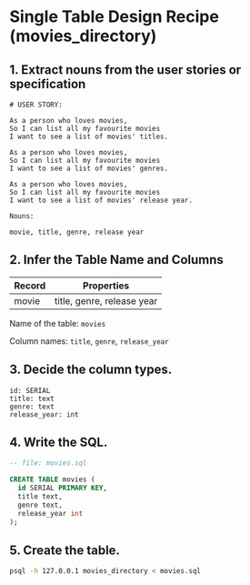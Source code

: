 # Single Table Design Recipe (movies_directory)


## 1. Extract nouns from the user stories or specification

```
# USER STORY:

As a person who loves movies,
So I can list all my favourite movies
I want to see a list of movies' titles.

As a person who loves movies,
So I can list all my favourite movies
I want to see a list of movies' genres.

As a person who loves movies,
So I can list all my favourite movies
I want to see a list of movies' release year.
```

```
Nouns:

movie, title, genre, release year
```

## 2. Infer the Table Name and Columns


| Record                | Properties                 |
| --------------------- | ---------------------------|
| movie                 | title, genre, release year |

Name of the table: `movies`

Column names: `title`, `genre`, `release_year`

## 3. Decide the column types.

```
id: SERIAL
title: text
genre: text
release_year: int
```

## 4. Write the SQL.

```sql
-- file: movies.sql

CREATE TABLE movies (
  id SERIAL PRIMARY KEY,
  title text,
  genre text,
  release_year int
);
```

## 5. Create the table.

```bash
psql -h 127.0.0.1 movies_directory < movies.sql
```
